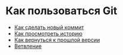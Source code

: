 # Как пользоваться Git
- [Как сделать новый коммит](commmit_help.md)
- [Как просмотреть историю](log_help.md)
- [Как вернуться к прошлой версии](reset_help.md)
- [Ветвление](./branch_help.md)
